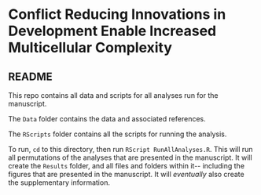 # Conflict Reducing Innovations in Development Enable Increased Multicellular Complexity


## README

This repo contains all data and scripts for all analyses run for the manuscript. 

The `Data` folder contains the data and associated references. 

The `RScripts` folder contains all the scripts for running the analysis. 

To run, `cd` to this directory, then run `RScript RunAllAnalyses.R`.
This will run all permutations of the analyses that are presented in the manuscript. 
It will create the `Results` folder, and all files and folders within it-- including the figures that are presented in the manuscript. 
It will *eventually* also create the supplementary information. 

